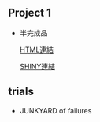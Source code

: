 ﻿## Project 1
 
- 半完成品

  [HTML連結](https://perilium.github.io/NTU-CSX4001/Week_6%267%268/Project_1/GamingRankAnlyze.html)

  [SHINY連結](https://perilium.shinyapps.io/BahamutAnalyze/)

## trials
- JUNKYARD of failures